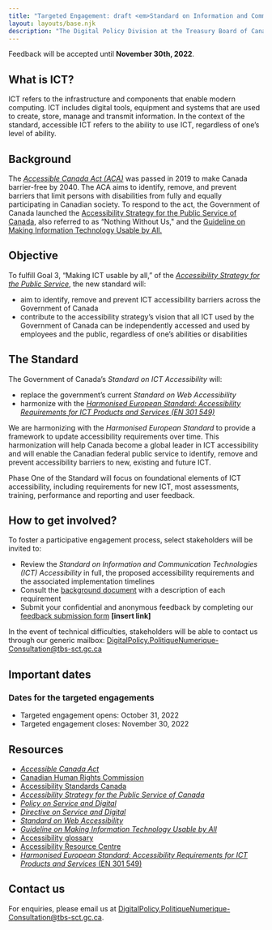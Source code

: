 ```yaml
---
title: "Targeted Engagement: draft <em>Standard on Information and Communication Technology (<abbr>ICT</abbr>) Accessibility</em>"
layout: layouts/base.njk
description: "The Digital Policy Division at the Treasury Board of Canada Secretariat is seeking targeted input on Phase One of the Standard on Information and Communications Technology (<abbr>ICT</abbr>) Accessibility. This webpage is where you can provide feedback to help make the Government of Canada’s <abbr>ICT</abbr> usable by all."
---
```


Feedback will be accepted until **<time datetime="2022-11-30">November 30th, 2022</time>**.

## What is <abbr>ICT</abbr>?

<abbr>ICT</abbr> refers to the infrastructure and components that enable modern computing. <abbr>ICT</abbr> includes digital tools, equipment and systems that are used to create, store, manage and transmit information.
In the context of the standard, accessible <abbr>ICT</abbr> refers to the ability to use <abbr>ICT</abbr>, regardless of one’s level of ability.

## Background

The [_Accessible Canada Act (<abbr>ACA</abbr>)_](https://laws-lois.justice.gc.ca/eng/acts/a-0.6/index.html) was passed in 2019 to make Canada barrier-free by 2040. The <abbr>ACA</abbr> aims to identify, remove, and prevent barriers that limit persons with disabilities from fully and equally participating in Canadian society. To respond to the act, the Government of Canada launched the [Accessibility Strategy for the Public Service of Canada](https://www.canada.ca/en/government/publicservice/wellness-inclusion-diversity-public-service/diversity-inclusion-public-service/accessibility-public-service/accessibility-strategy-public-service-toc.html), also referred to as “Nothing Without Us," and the [Guideline on Making Information Technology Usable by All.](https://www.tbs-sct.canada.ca/pol/doc-eng.aspx?id=32620)

## Objective

To fulfill Goal 3, “Making <abbr>ICT</abbr> usable by all,” of the [_Accessibility Strategy for the Public Service_](https://www.canada.ca/en/government/publicservice/wellness-inclusion-diversity-public-service/diversity-inclusion-public-service/accessibility-public-service/accessibility-strategy-public-service-toc.html), the new standard will:

- aim to identify, remove and prevent <abbr>ICT</abbr> accessibility barriers across the Government of Canada
- contribute to the accessibility strategy’s vision that all <abbr>ICT</abbr> used by the Government of Canada can be independently accessed and used by employees and the public, regardless of one’s abilities or disabilities

## The Standard

The Government of Canada’s _Standard on <abbr>ICT</abbr> Accessibility_ will:

- replace the government’s current _Standard on Web Accessibility_
- harmonize with the [_Harmonised European Standard: Accessibility Requirements for <abbr>ICT</abbr> Products and Services (EN 301 549)_](https://www.etsi.org/deliver/etsi_en/301500_301599/301549/03.02.01_60/en_301549v030201p.pdf)

We are harmonizing with the _Harmonised European Standard_ to provide a framework to update accessibility requirements over time. This harmonization will help Canada become a global leader in <abbr>ICT</abbr> accessibility and will enable the Canadian federal public service to identify, remove and prevent accessibility barriers to new, existing and future <abbr>ICT</abbr>.

Phase One of the Standard will focus on foundational elements of <abbr>ICT</abbr> accessibility, including requirements for new <abbr>ICT</abbr>, most assessments, training, performance and reporting and user feedback.

## How to get involved?

To foster a participative engagement process, select stakeholders will be invited to:

- Review the _Standard on Information and Communication Technologies (<abbr>ICT</abbr>) Accessibility_ in full, the proposed accessibility requirements and the associated implementation timelines
- Consult the [background document](./backgrounder) with a description of each requirement
- Submit your confidential and anonymous feedback by completing our [feedback submission form](#) **[insert link]**

In the event of technical difficulties, stakeholders will be able to contact us through our generic mailbox: <DigitalPolicy.PolitiqueNumerique-Consultation@tbs-sct.gc.ca>

## Important dates

### Dates for the targeted engagements

- Targeted engagement opens: <time datetime="2022-10-31">October 31, 2022</time>
- Targeted engagement closes: <time datetime="2022-11-30">November 30, 2022</time>

## Resources

- [_Accessible Canada Act_](https://laws-lois.justice.gc.ca/eng/acts/A-0.6/)
- [Canadian Human Rights Commission](https://www.accessibilitychrc.ca/en/how-we-can-help)
- [Accessibility Standards Canada](https://accessible.canada.ca/)
- [_Accessibility Strategy for the Public Service of Canada_](https://www.canada.ca/en/government/publicservice/wellness-inclusion-diversity-public-service/diversity-inclusion-public-service/accessibility-public-service/accessibility-strategy-public-service-toc.html)
- [_Policy on Service and Digital_](https://www.tbs-sct.gc.ca/pol/doc-eng.aspx?id=32603)
- [_Directive on Service and Digital_](https://www.tbs-sct.gc.ca/pol/doc-eng.aspx?id=32601)
- [_Standard on Web Accessibility_](https://www.tbs-sct.gc.ca/pol/doc-eng.aspx?id=23601)
- [_Guideline on Making Information Technology Usable by All_](https://www.tbs-sct.gc.ca/pol/doc-eng.aspx?id=32620)
- [Accessibility glossary](https://www.btb.termiumplus.gc.ca/publications/accessibilite-accessibility-eng.html)
- [Accessibility Resource Centre](https://www.canada.ca/en/employment-social-development/programs/disability/arc.html)
- [_Harmonised European Standard: Accessibility Requirements for <abbr>ICT</abbr> Products and Services_ (EN 301 549)](https://www.etsi.org/deliver/etsi_en/301500_301599/301549/03.02.01_60/en_301549v030201p.pdf)

## Contact us

For enquiries, please email us at <DigitalPolicy.PolitiqueNumerique-Consultation@tbs-sct.gc.ca>.
